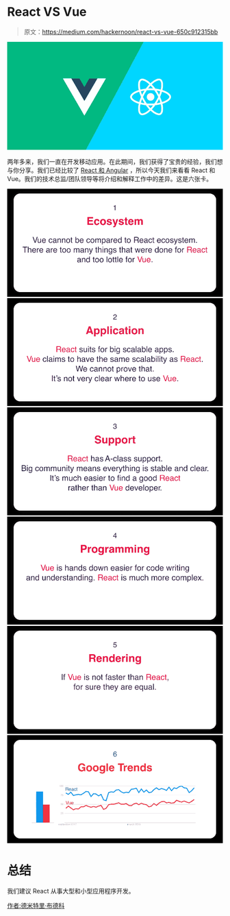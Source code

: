# React VS Vue

> 原文：<https://medium.com/hackernoon/react-vs-vue-650c912315bb>

![](img/0c72e0524915f90cf7414f9fcdb61579.png)

两年多来，我们一直在开发移动应用。在此期间，我们获得了宝贵的经验，我们想与你分享。我们已经比较了 [React 和 Angular](https://dashbouquet.com/blog/frontend-development/angular-vs-react) ，所以今天我们来看看 React 和 Vue。我们的技术总监/团队领导等将介绍和解释工作中的差异。这是六张卡。

![](img/3298a6ff2ea171e3af14bdddd94a2f4f.png)![](img/59739e4d2f1a77bdb7803f36f3ec09c4.png)![](img/9bcf55aaecd8d0a479b5dc28023ceea8.png)![](img/5f1ea069a38f57e55531314ddf38a53a.png)![](img/7492477d286a72ed4cb3710d74ae3a7b.png)![](img/701d5a1852b69a812a9b439e38c62138.png)

# 总结

我们建议 React 从事大型和小型应用程序开发。

[作者:德米特里·布德科](https://www.linkedin.com/in/dmitrybudko/%5C)
